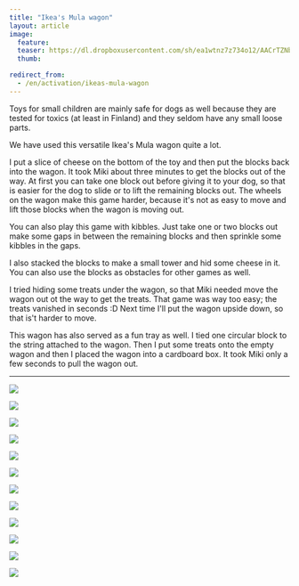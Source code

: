 ```yaml
---
title: "Ikea's Mula wagon"
layout: article
image:
  feature:
  teaser: https://dl.dropboxusercontent.com/sh/ea1wtnz7z734o12/AACrTZNb0cPUzJAeMv54eu07a/aktivointi/ikean-mula-vaunu/DSC42292-245px.jpg
  thumb:

redirect_from:
  - /en/activation/ikeas-mula-wagon
---
```


Toys for small children are mainly safe for dogs as well because they are tested for toxics (at least in Finland) and they seldom have any small loose parts.

We have used this versatile Ikea's Mula wagon quite a lot.

I put a slice of cheese on the bottom of the toy and then put the blocks back into the wagon. It took Miki about three minutes to get the blocks out of the way. At first you can take one block out before giving it to your dog, so that is easier for the dog to slide or to lift the remaining blocks out. The wheels on the wagon make this game harder, because it's not as easy to move and lift those blocks when the wagon is moving out.

You can also play this game with kibbles. Just take one or two blocks out make some gaps in between the remaining blocks and then sprinkle some kibbles in the gaps.

I also stacked the blocks to make a small tower and hid some cheese in it. You can also use the blocks as obstacles for other games as well.

I tried hiding some treats under the wagon, so that Miki needed move the wagon out ot the way to get the treats. That game was way too easy; the treats vanished in seconds :D Next time I'll put the wagon upside down, so that is't harder to move.

This wagon has also served as a fun tray as well. I tied one circular block to the string attached to the wagon. Then I put some treats onto the empty wagon and then I placed the wagon into a cardboard box. It took Miki only a few seconds to pull the wagon out.

---

[![](https://dl.dropboxusercontent.com/sh/ea1wtnz7z734o12/AAAFI7TAF3oj2KGQy1hOFJlLa/aktivointi/ikean-mula-vaunu/DSC42292-800px.jpg)](https://dl.dropboxusercontent.com/sh/ea1wtnz7z734o12/AACSZtlKolHL8pqRc0DnQl_Ma/aktivointi/ikean-mula-vaunu/DSC42292.jpg)

[![](https://dl.dropboxusercontent.com/sh/ea1wtnz7z734o12/AABA4AdTHbIZDjhSVzx8-7vQa/aktivointi/ikean-mula-vaunu/DSC42352-800px.jpg)](https://dl.dropboxusercontent.com/sh/ea1wtnz7z734o12/AADe0XtbnkKizT09Iq22ghMRa/aktivointi/ikean-mula-vaunu/DSC42352.jpg)

[![](https://dl.dropboxusercontent.com/sh/ea1wtnz7z734o12/AABEZgMMKerJrqakjiEARz9Fa/aktivointi/ikean-mula-vaunu/DSC44287-800px.jpg)](https://dl.dropboxusercontent.com/sh/ea1wtnz7z734o12/AAAirFTjhVmkYCvfP_ZS1Xipa/aktivointi/ikean-mula-vaunu/DSC44287.jpg)

[![](https://dl.dropboxusercontent.com/sh/ea1wtnz7z734o12/AADEjT1VfuRbijxA97SI7A2oa/aktivointi/ikean-mula-vaunu/DSC42852-800px.jpg)](https://dl.dropboxusercontent.com/sh/ea1wtnz7z734o12/AADcEC3E5laTWH1YPFxDR2RDa/aktivointi/ikean-mula-vaunu/DSC42852.jpg)

[![](https://dl.dropboxusercontent.com/sh/ea1wtnz7z734o12/AADQsAuCCD-2U3LFwEmX4V97a/aktivointi/karryn-vetaminen/DSC42855-800px.jpg)](https://dl.dropboxusercontent.com/sh/ea1wtnz7z734o12/AACOHEOFgIPVNmncUdDfKx9ga/aktivointi/karryn-vetaminen/DSC42855.jpg)

[![](https://dl.dropboxusercontent.com/sh/ea1wtnz7z734o12/AAATmOgorQd8kThTAJyuO4R5a/aktivointi/karryn-vetaminen/DSC42862-800px.jpg)](https://dl.dropboxusercontent.com/sh/ea1wtnz7z734o12/AABvriuAQbo80zzOmp0eNU2Oa/aktivointi/karryn-vetaminen/DSC42862.jpg)

[![](https://dl.dropboxusercontent.com/sh/ea1wtnz7z734o12/AADoS8H8wDz-no0D51Eypgbna/aktivointi/karryn-vetaminen/DSC42890-800px.jpg)](https://dl.dropboxusercontent.com/sh/ea1wtnz7z734o12/AADmXWELk_EDYcu_ONdTk1a8a/aktivointi/karryn-vetaminen/DSC42890.jpg)

[![](https://dl.dropboxusercontent.com/sh/ea1wtnz7z734o12/AABHmzHkp6Cb8j0M5pn1YH8Ia/aktivointi/karryn-vetaminen/DSC42919-800px.jpg)](https://dl.dropboxusercontent.com/sh/ea1wtnz7z734o12/AAC1YtUeSLOZ2uTT4cWz64mTa/aktivointi/karryn-vetaminen/DSC42919.jpg)

[![](https://dl.dropboxusercontent.com/sh/ea1wtnz7z734o12/AAAp3zoa5J6Fwts7ir_s0szma/aktivointi/karryn-vetaminen/DSC42929-800px.jpg)](https://dl.dropboxusercontent.com/sh/ea1wtnz7z734o12/AAABiZEG1DbKKXd7hqe_elp5a/aktivointi/karryn-vetaminen/DSC42929.jpg)

[![](https://dl.dropboxusercontent.com/sh/ea1wtnz7z734o12/AADbPmql-hJ1bIP4Vj4mhwpIa/aktivointi/karryn-vetaminen/DSC54173-800px.jpg)](https://dl.dropboxusercontent.com/sh/ea1wtnz7z734o12/AADIoavWNbMt6GhC70BXD0-ga/aktivointi/karryn-vetaminen/DSC54173.jpg)

[![](https://dl.dropboxusercontent.com/sh/ea1wtnz7z734o12/AAB2GRkUHIIHr9nHBWg1DU7ja/aktivointi/ikean-mula-vaunu/DSC42357-800px.jpg)](https://dl.dropboxusercontent.com/sh/ea1wtnz7z734o12/AACpexnz988ntJdF--vwLw4ya/aktivointi/ikean-mula-vaunu/DSC42357.jpg)

[![](https://dl.dropboxusercontent.com/sh/ea1wtnz7z734o12/AAB-qU3ETJn7M3Nemq3yhquoa/aktivointi/ritila/DSC42191-800px.jpg)](https://dl.dropboxusercontent.com/sh/ea1wtnz7z734o12/AAArYe7fdXZgQrDkGW1GbphVa/aktivointi/ritila/DSC42191.jpg)
